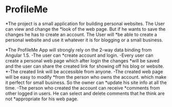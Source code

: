 # ProfileMe

*The project is a small application for building personal websites. The User can view and change the 
*look of the web page. But if he wants to save the changes he has to create an account. The User will 
*be able to create a personal website and use it whatever it is for blogging or a small business.

*The ProfileMe App will strongly rely on the 2-way data binding from Angular 1.5. -The user can 
*create account and login. -Every user can create a personal web page which after login the changes 
*will be saved and the user can share the created link for showing off his blog or website. 
*-The created link will be accessible from anyone. -The created web page will be easy to modify 
*from the person who owns the account. which make it perfect for small business. So the owner can 
*update his site info at all the time. -The person who created the account can receive 
*comments from other logged in users. He can select and delete comments that he think are not 
*appropriate for his web page.
